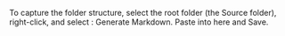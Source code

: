 To capture the folder structure, select the root folder (the Source folder), right-click, and select : Generate Markdown.  Paste into here and Save.